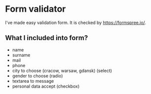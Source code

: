# Form validator

I've made easy validation form. It is checked by https://formspree.io/.

## What I included into form?

* name
* surname
* mail
* phone
* city to choose (cracow, warsaw, gdansk) (select)
* gender to choose (radio)
* textarea to message
* personal data accept (checkbox)